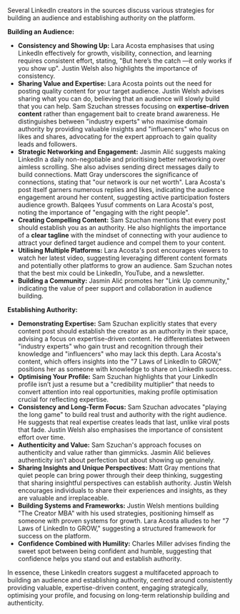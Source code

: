 Several LinkedIn creators in the sources discuss various strategies for building an audience and establishing authority on the platform.

**Building an Audience:**

- **Consistency and Showing Up:** Lara Acosta emphasises that using LinkedIn effectively for growth, visibility, connection, and learning requires consistent effort, stating, "But here’s the catch —it only works if you show up". Justin Welsh also highlights the importance of consistency.
- **Sharing Value and Expertise:** Lara Acosta points out the need for posting quality content for your target audience. Justin Welsh advises sharing what you can do, believing that an audience will slowly build that you can help. Sam Szuchan stresses focusing on **expertise-driven content** rather than engagement bait to create brand awareness. He distinguishes between "industry experts" who maximise domain authority by providing valuable insights and "influencers" who focus on likes and shares, advocating for the expert approach to gain quality leads and followers.
- **Strategic Networking and Engagement:** Jasmin Alić suggests making LinkedIn a daily non-negotiable and prioritising better networking over aimless scrolling. She also advises sending direct messages daily to build connections. Matt Gray underscores the significance of connections, stating that "our network is our net worth". Lara Acosta's post itself garners numerous replies and likes, indicating the audience engagement around her content, suggesting active participation fosters audience growth. Balqees Yusuf comments on Lara Acosta's post, noting the importance of "engaging with the right people".
- **Creating Compelling Content:** Sam Szuchan mentions that every post should establish you as an authority. He also highlights the importance of a **clear tagline** with the mindset of connecting with your audience to attract your defined target audience and compel them to your content.
- **Utilising Multiple Platforms:** Lara Acosta's post encourages viewers to watch her latest video, suggesting leveraging different content formats and potentially other platforms to grow an audience. Sam Szuchan notes that the best mix could be LinkedIn, YouTube, and a newsletter.
- **Building a Community:** Jasmin Alić promotes her "Link Up community," indicating the value of peer support and collaboration in audience building.

**Establishing Authority:**

- **Demonstrating Expertise:** Sam Szuchan explicitly states that every content post should establish the creator as an authority in their space, advising a focus on expertise-driven content. He differentiates between "industry experts" who gain trust and recognition through their knowledge and "influencers" who may lack this depth. Lara Acosta's content, which offers insights into the "7 Laws of LinkedIn to GROW," positions her as someone with knowledge to share on LinkedIn success.
- **Optimising Your Profile:** Sam Szuchan highlights that your LinkedIn profile isn’t just a resume but a "credibility multiplier" that needs to convert attention into real opportunities, making profile optimisation crucial for reflecting expertise.
- **Consistency and Long-Term Focus:** Sam Szuchan advocates "playing the long game" to build real trust and authority with the right audience. He suggests that real expertise creates leads that last, unlike viral posts that fade. Justin Welsh also emphasises the importance of consistent effort over time.
- **Authenticity and Value:** Sam Szuchan's approach focuses on authenticity and value rather than gimmicks. Jasmin Alić believes authenticity isn’t about perfection but about showing up genuinely.
- **Sharing Insights and Unique Perspectives:** Matt Gray mentions that quiet people can bring power through their deep thinking, suggesting that sharing insightful perspectives can establish authority. Justin Welsh encourages individuals to share their experiences and insights, as they are valuable and irreplaceable.
- **Building Systems and Frameworks:** Justin Welsh mentions building "The Creator MBA" with his used strategies, positioning himself as someone with proven systems for growth. Lara Acosta alludes to her "7 Laws of LinkedIn to GROW," suggesting a structured framework for success on the platform.
- **Confidence Combined with Humility:** Charles Miller advises finding the sweet spot between being confident and humble, suggesting that confidence helps you stand out and establish authority.

In essence, these LinkedIn creators suggest a multifaceted approach to building an audience and establishing authority, centred around consistently providing valuable, expertise-driven content, engaging strategically, optimising your profile, and focusing on long-term relationship building and authenticity.